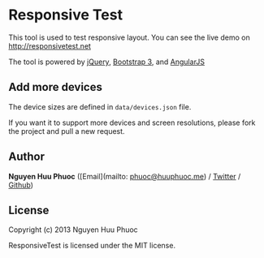 # Responsive Test

This tool is used to test responsive layout.
You can see the live demo on http://responsivetest.net

The tool is powered by [jQuery](http://jquery.com), [Bootstrap 3](http://getbootstrap.com), and [AngularJS](http://angularjs.org)

## Add more devices

The device sizes are defined in ```data/devices.json``` file.

If you want it to support more devices and screen resolutions, please fork the project and pull a new request.

## Author

**Nguyen Huu Phuoc** ([Email](mailto: phuoc@huuphuoc.me) / [Twitter](http://twitter.com/nghuuphuoc) / [Github](http://github.com/nghuuphuoc))

## License

Copyright (c) 2013 Nguyen Huu Phuoc

ResponsiveTest is licensed under the MIT license.
